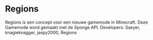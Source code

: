 Regions
=======
  
Regions is een concept voor een nieuwe gamemode in Minecraft.
Deze Gamemode word gemaakt met de Sponge API.
Developers:
Saeyer, knagieknagger, jaspy2000, Regions
  
